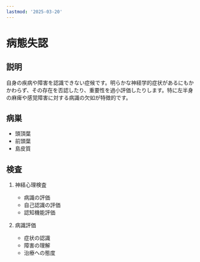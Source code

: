 ```yaml
---
lastmod: '2025-03-20'
---
```


# 病態失認

## 説明

自身の疾病や障害を認識できない症候です。明らかな神経学的症状があるにもかかわらず、その存在を否認したり、重要性を過小評価したりします。特に左半身の麻痺や感覚障害に対する病識の欠如が特徴的です。

## 病巣

- 頭頂葉
- 前頭葉
- 島皮質

## 検査

1. 神経心理検査

   - 病識の評価
   - 自己認識の評価
   - 認知機能評価

2. 病識評価
   - 症状の認識
   - 障害の理解
   - 治療への態度
